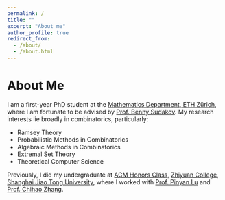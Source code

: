 ```yaml
---
permalink: /
title: ""
excerpt: "About me"
author_profile: true
redirect_from: 
  - /about/
  - /about.html
---
```


# About Me

I am a first-year PhD student at the [Mathematics Department, ETH Zürich](https://math.ethz.ch/), where I am fortunate to be advised by [Prof. Benny Sudakov](https://people.math.ethz.ch/~sudakovb/). My research interests lie broadly in combinatorics, particularly: 

- Ramsey Theory
- Probabilistic Methods in Combinatorics
- Algebraic Methods in Combinatorics
- Extremal Set Theory
- Theoretical Computer Science

Previously, I did my undergraduate at [ACM Honors Class](https://acm.sjtu.edu.cn/home), [Zhiyuan College](https://zhiyuan.sjtu.edu.cn/), [Shanghai Jiao Tong University](https://en.sjtu.edu.cn/), where I worked with [Prof. Pinyan Lu](http://pinyanlu.com/) and [Prof. Chihao Zhang](http://chihaozhang.com/).
